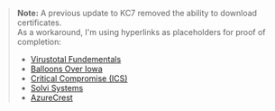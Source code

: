 > **Note:** A previous update to KC7 removed the ability to download certificates.  
> As a workaround, I'm using hyperlinks as placeholders for proof of completion:
>
> - [Virustotal Fundementals](https://kc7cyber.com/badges/earned/9628)
> - [Balloons Over Iowa](https://kc7cyber.com/badges/earned/9583)
> - [Critical Compromise (ICS)](https://kc7cyber.com/badges/earned/9632)
> - [Solvi Systems](https://kc7cyber.com/badges/earned/9702)
> - [AzureCrest](https://kc7cyber.com/badges/earned/9834)
